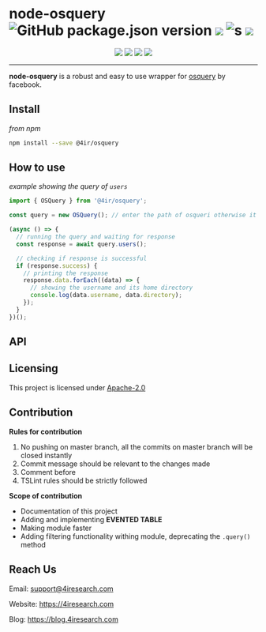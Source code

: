 # node-osquery ![GitHub package.json version](https://img.shields.io/github/package-json/v/4ir/node-osquery.svg?style=popout-square) ![](https://img.shields.io/github/license/4ir/node-osquery.svg?style=popout-square) ![s](https://img.shields.io/github/issues-raw/4ir/node-osquery.svg?style=popout-square) ![](https://img.shields.io/github/issues-pr/4ir/node-osquery.svg?style=popout-square)

<p style="text-align: center">
<img src="https://img.shields.io/bundlephobia/min/@4ir/osquery.svg?style=popout-square"> <img src="https://img.shields.io/github/repo-size/4ir/node-osquery.svg?style=popout-square"> <img src="https://img.shields.io/github/downloads/4ir/node-osquery/total.svg?style=popout-square"> <img src="https://img.shields.io/npm/dm/@4ir/osquery.svg?style=popout-square">
</p>

------

**node-osquery** is a robust and easy to use wrapper for [osquery](https://osquery.io/s) by facebook.

## Install

_from npm_

   ```sh
   npm install --save @4ir/osquery
   ```

## How to use

_example showing the query of `users`_

```ts
import { OSQuery } from '@4ir/osquery';

const query = new OSQuery(); // enter the path of osqueri otherwise it will use the default path

(async () => {
  // running the query and waiting for response
  const response = await query.users();

  // checking if response is successful
  if (response.success) {
    // printing the response
    response.data.forEach((data) => {
      // showing the username and its home directory
      console.log(data.username, data.directory);
    });
  }
})();

```

## API

## Licensing

This project is licensed under [Apache-2.0](https://github.com/4ir/node-osquery/blob/master/LICENSE)

## Contribution

**Rules for contribution**
1. No pushing on master branch, all the commits on master branch will be closed instantly
2. Commit message should be relevant to the changes made
3. Comment before 
4. TSLint rules should be strictly followed

**Scope of contribution**
+ Documentation of this project
+ Adding and implementing **EVENTED TABLE**
+ Making module faster
+ Adding filtering functionality withing module, deprecating the `.query()` method

## Reach Us

Email: support@4iresearch.com

Website: https://4iresearch.com

Blog: https://blog.4iresearch.com